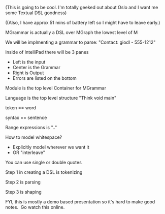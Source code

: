 (This is going to be cool. I'm totally geeked out about Oslo and I want
me some Textual DSL goodness)

((Also, I have approx 51 mins of battery left so I might have to leave
early.)

MGrammar is actually a DSL over MGraph the lowest level of M

We will be implmenting a grammar to parse: "Contact: giodl - 555-1212"

Inside of IntelliPad there will be 3 panes

-   Left is the input
-   Center is the Grammar
-   Right is Output
-   Errors are listed on the bottom

Module is the top level Container for MGrammar

Language is the top level structure "Think void main"

token == word

syntax == sentence

Range expressions is ".."

How to model whitespace?

-   Explicitly model wherever we want it
-   OR "interleave"

You can use single or double quotes

Step 1 in creating a DSL is tokenizing

Step 2 is parsing

Step 3 is shaping

FYI, this is mostly a demo based presentation so it's hard to make good
notes.  Go watch this online. 
